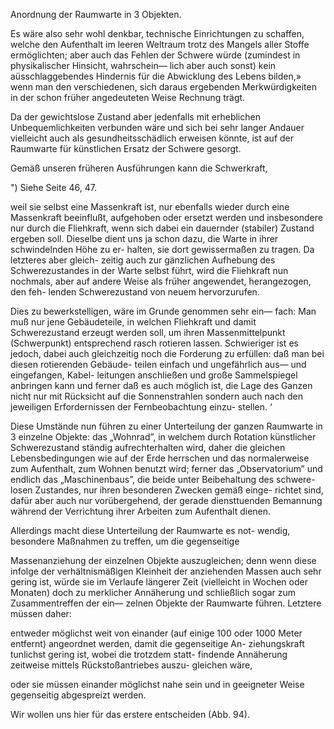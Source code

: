 Anordnung der Raumwarte in 3 Objekten.

Es wäre also sehr wohl denkbar, technische Einrichtungen zu
schaffen, welche den Aufenthalt im leeren Weltraum trotz des
Mangels aller Stoffe ermöglichten; aber auch das Fehlen der
Schwere würde (zumindest in physikalischer Hinsicht, wahrschein—
lich aber auch sonst) kein aüsschlaggebendes Hindernis für die
Abwicklung des Lebens bilden,» wenn man den verschiedenen,
sich daraus ergebenden Merkwürdigkeiten in der schon früher
angedeuteten Weise Rechnung trägt.

Da der gewichtslose Zustand aber jedenfalls mit erheblichen
Unbequemlichkeiten verbunden wäre und sich bei sehr langer
Andauer vielleicht auch als gesundheitsschädlich erweisen könnte,
ist auf der Raumwarte für künstlichen Ersatz der Schwere
gesorgt.

Gemäß unseren früheren Ausführungen kann die Schwerkraft,

") Siehe Seite 46, 47.

weil sie selbst eine Massenkraft ist, nur ebenfalls wieder durch
eine Massenkraft beeinflußt, aufgehoben oder ersetzt werden und
insbesondere nur durch die Fliehkraft, wenn sich dabei ein
dauernder (stabiler) Zustand ergeben soll. Dieselbe dient uns
ja schon dazu, die Warte in ihrer schwindelnden Höhe zu er-
halten, sie dort gewissermaßen zu tragen. Da letzteres aber gleich-
zeitig auch zur gänzlichen Aufhebung des Schwerezustandes in
der Warte selbst führt, wird die Fliehkraft nun nochmals, aber
auf andere Weise als früher angewendet, herangezogen, den feh-
lenden Schwerezustand von neuem hervorzurufen.

Dies zu bewerkstelligen, wäre im Grunde genommen sehr ein—
fach: Man muß nur jene Gebäudeteile, in welchen Fliehkraft
und damit Schwerezustand erzeugt werden soll, um ihren
Massenmittelpunkt (Schwerpunkt) entsprechend rasch rotieren
lassen. Schwieriger ist es jedoch, dabei auch gleichzeitig noch die
Forderung zu erfüllen: daß man bei diesen rotierenden Gebäude-
teilen einfach und ungefährlich aus— und eingefangen, Kabel-
leitungen anschließen und große Sammelspiegel anbringen
kann und ferner daß es auch möglich ist, die Lage des Ganzen
nicht nur mit Rücksicht auf die Sonnenstrahlen sondern auch
nach den jeweiligen Erfordernissen der Fernbeobachtung einzu-
stellen. ‘

Diese Umstände nun führen zu einer Unterteilung der ganzen
Raumwarte in 3 einzelne Objekte: das „Wohnrad”, in welchem
durch Rotation künstlicher Schwerezustand ständig aufrechterhalten
wird, daher die gleichen Lebensbedingungen wie auf der Erde
herrschen und das normalerweise zum Aufenthalt, zum Wohnen
benutzt wird; ferner das „Observatorium” und endlich das
„Maschinenbaus”, die beide unter Beibehaltung des schwere-
losen Zustandes, nur ihren besonderen Zwecken gemäß einge-
richtet sind, dafür aber auch nur vorübergehend, der gerade
diensttuenden Bemannung während der Verrichtung ihrer Arbeiten
zum Aufenthalt dienen.

Allerdings macht diese Unterteilung der Raumwarte es not-
wendig, besondere Maßnahmen zu treffen, um die gegenseitige

Massenanziehung der einzelnen Objekte auszugleichen; denn wenn
diese infolge der verhältnismäßigen Kleinheit der anziehenden
Massen auch sehr gering ist, würde sie im Verlaufe längerer
Zeit (vielleicht in Wochen oder Monaten) doch zu merklicher
Annäherung und schließlich sogar zum Zusammentreffen der ein—
zelnen Objekte der Raumwarte führen. Letztere müssen daher:

entweder möglichst weit von einander (auf einige 100 oder
1000 Meter entfernt) angeordnet werden, damit die gegenseitige An-
ziehungskraft tunlichst gering ist, wobei die trotzdem statt-
findende Annäherung zeitweise mittels Rückstoßantriebes auszu-
gleichen wäre,

oder sie müssen einander möglichst nahe sein und in geeigneter
Weise gegenseitig abgespreizt werden.

Wir wollen uns hier für das erstere entscheiden (Abb. 94).

